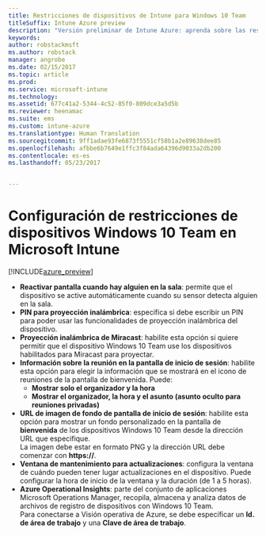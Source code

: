 ```yaml
---
title: Restricciones de dispositivos de Intune para Windows 10 Team
titleSuffix: Intune Azure preview
description: "Versión preliminar de Intune Azure: aprenda sobre las restricciones de dispositivos disponibles para dispositivos Windows 10 Team."
keywords: 
author: robstackmsft
ms.author: robstack
manager: angrobe
ms.date: 02/15/2017
ms.topic: article
ms.prod: 
ms.service: microsoft-intune
ms.technology: 
ms.assetid: 677c41a2-5344-4c52-85f0-809dce3a5d5b
ms.reviewer: heenamac
ms.suite: ems
ms.custom: intune-azure
ms.translationtype: Human Translation
ms.sourcegitcommit: 9ff1adae93fe6873f5551cf58b1a2e89638dee85
ms.openlocfilehash: afbbe6b7649e1ffc3f84ada64396d9033a2db200
ms.contentlocale: es-es
ms.lasthandoff: 05/23/2017


---
```


# <a name="windows-10-team-device-restriction-settings-in-microsoft-intune"></a>Configuración de restricciones de dispositivos Windows 10 Team en Microsoft Intune

[!INCLUDE[azure_preview](./includes/azure_preview.md)]

- **Reactivar pantalla cuando hay alguien en la sala**: permite que el dispositivo se active automáticamente cuando su sensor detecta alguien en la sala.
- **PIN para proyección inalámbrica**: especifica si debe escribir un PIN para poder usar las funcionalidades de proyección inalámbrica del dispositivo.
- **Proyección inalámbrica de Miracast**: habilite esta opción si quiere permitir que el dispositivo Windows 10 Team use los dispositivos habilitados para Miracast para proyectar.
- **Información sobre la reunión en la pantalla de inicio de sesión**: habilite esta opción para elegir la información que se mostrará en el icono de reuniones de la pantalla de bienvenida. Puede:
    - **Mostrar solo el organizador y la hora**
    - **Mostrar el organizador, la hora y el asunto (asunto oculto para reuniones privadas)**
- **URL de imagen de fondo de pantalla de inicio de sesión**: habilite esta opción para mostrar un fondo personalizado en la pantalla de **bienvenida** de los dispositivos Windows 10 Team desde la dirección URL que especifique.<br>La imagen debe estar en formato PNG y la dirección URL debe comenzar con **https://**.
- **Ventana de mantenimiento para actualizaciones**: configura la ventana de cuándo pueden tener lugar actualizaciones en el dispositivo. Puede configurar la hora de inicio de la ventana y la duración (de 1 a 5 horas).
- **Azure Operational Insights**: parte del conjunto de aplicaciones Microsoft Operations Manager, recopila, almacena y analiza datos de archivos de registro de dispositivos con Windows 10 Team.<br>Para conectarse a Visión operativa de Azure, se debe especificar un **Id. de área de trabajo** y una **Clave de área de trabajo**.

